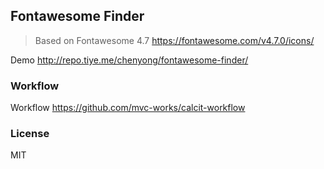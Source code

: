 
Fontawesome Finder
----

> Based on Fontawesome 4.7 https://fontawesome.com/v4.7.0/icons/

Demo http://repo.tiye.me/chenyong/fontawesome-finder/

### Workflow

Workflow https://github.com/mvc-works/calcit-workflow

### License

MIT
